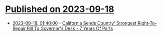 # [Published on 2023-09-18](index.md)

* [2023-09-18, 01:40:00](https://soylentnews.org/article.pl?sid=23/09/17/1657213&from=rss) - [California Sends Country' Strongest Right-To-Repair Bill To Governor's Desk - 7  Years Of Parts](https://soylentnews.org/article.pl?sid=23/09/17/1657213&from=rss)
